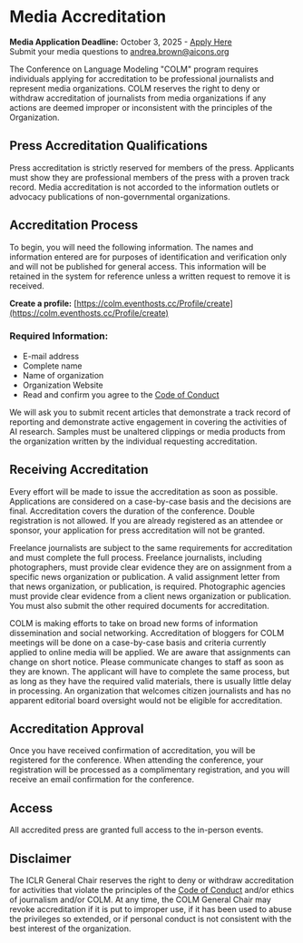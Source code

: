 # Media Accreditation

<div class="alert alert-info" role="alert">
<strong>Media Application Deadline:</strong> October 3, 2025 - <a href="https://forms.gle/Ws5iCcad78zVH9iE9" class="alert-link">Apply Here</a>
</div>

<div class="alert alert-secondary" role="alert">
Submit your media questions to <a href="mailto:andrea.brown@aicons.org" class="alert-link">andrea.brown@aicons.org</a>
</div>

The Conference on Language Modeling "COLM" program requires individuals applying for accreditation to be professional journalists and represent media organizations. COLM reserves the right to deny or withdraw accreditation of journalists from media organizations if any actions are deemed improper or inconsistent with the principles of the Organization.

## Press Accreditation Qualifications

Press accreditation is strictly reserved for members of the press. Applicants must show they are professional members of the press with a proven track record. Media accreditation is not accorded to the information outlets or advocacy publications of non-governmental organizations.

## Accreditation Process

To begin, you will need the following information. The names and information entered are for purposes of identification and verification only and will not be published for general access. This information will be retained in the system for reference unless a written request to remove it is received.

**Create a profile:** [https://colm.eventhosts.cc/Profile/create](https://colm.eventhosts.cc/Profile/create)

### Required Information:

- E-mail address
- Complete name
- Name of organization
- Organization Website
- Read and confirm you agree to the [Code of Conduct](/CoC.html)

We will ask you to submit recent articles that demonstrate a track record of reporting and demonstrate active engagement in covering the activities of AI research. Samples must be unaltered clippings or media products from the organization written by the individual requesting accreditation.

## Receiving Accreditation

Every effort will be made to issue the accreditation as soon as possible. Applications are considered on a case-by-case basis and the decisions are final. Accreditation covers the duration of the conference. Double registration is not allowed. If you are already registered as an attendee or sponsor, your application for press accreditation will not be granted.

Freelance journalists are subject to the same requirements for accreditation and must complete the full process. Freelance journalists, including photographers, must provide clear evidence they are on assignment from a specific news organization or publication. A valid assignment letter from that news organization, or publication, is required. Photographic agencies must provide clear evidence from a client news organization or publication. You must also submit the other required documents for accreditation.

COLM is making efforts to take on broad new forms of information dissemination and social networking. Accreditation of bloggers for COLM meetings will be done on a case-by-case basis and criteria currently applied to online media will be applied. We are aware that assignments can change on short notice. Please communicate changes to staff as soon as they are known. The applicant will have to complete the same process, but as long as they have the required valid materials, there is usually little delay in processing. An organization that welcomes citizen journalists and has no apparent editorial board oversight would not be eligible for accreditation.

## Accreditation Approval

Once you have received confirmation of accreditation, you will be registered for the conference. When attending the conference, your registration will be processed as a complimentary registration, and you will receive an email confirmation for the conference.

## Access

All accredited press are granted full access to the in-person events.

## Disclaimer

The ICLR General Chair reserves the right to deny or withdraw accreditation for activities that violate the principles of the [Code of Conduct](/CoC.html) and/or ethics of journalism and/or COLM. At any time, the COLM General Chair may revoke accreditation if it is put to improper use, if it has been used to abuse the privileges so extended, or if personal conduct is not consistent with the best interest of the organization.
